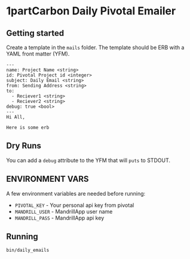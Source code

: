 # 1partCarbon Daily Pivotal Emailer

## Getting started

Create a template in the `mails` folder. The template should be ERB with a YAML front matter (YFM).

```
---
name: Project Name <string>
id: Pivotal Project id <integer>
subject: Daily Email <string>
from: Sending Address <string>
to:
  - Reciever1 <string>
  - Reciever2 <string>
debug: true <bool>
---
Hi All,

Here is some erb
```

## Dry Runs

You can add a `debug` attribute to the YFM that will `puts` to STDOUT.

## ENVIRONMENT VARS

A few environment variables are needed before running:

* `PIVOTAL_KEY` - Your personal api key from pivotal
* `MANDRILL_USER` - MandrillApp user name
* `MANDRILL_PASS` - MandrillApp api key

## Running

```
bin/daily_emails
```
